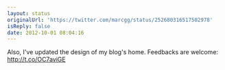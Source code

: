 ```yaml
---
layout: status
originalUrl: 'https://twitter.com/marcgg/status/252680316517502978'
isReply: false
date: 2012-10-01 08:04:16
---
```


Also, I've updated the design of my blog's home. Feedbacks are welcome: http://t.co/OC7aviGE
